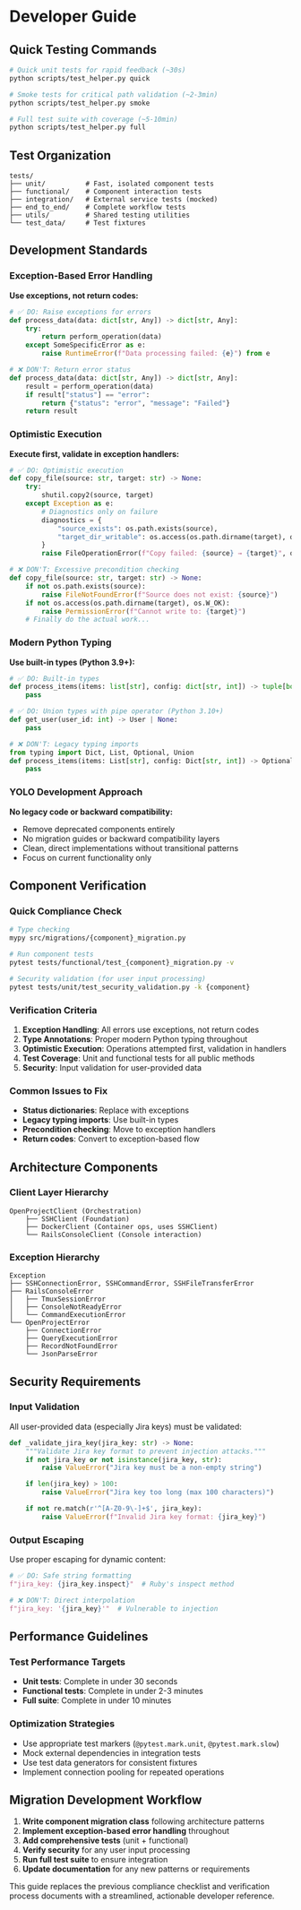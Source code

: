 # Developer Guide

## Quick Testing Commands

```bash
# Quick unit tests for rapid feedback (~30s)
python scripts/test_helper.py quick

# Smoke tests for critical path validation (~2-3min)
python scripts/test_helper.py smoke

# Full test suite with coverage (~5-10min)
python scripts/test_helper.py full
```

## Test Organization

```
tests/
├── unit/          # Fast, isolated component tests
├── functional/    # Component interaction tests
├── integration/   # External service tests (mocked)
├── end_to_end/    # Complete workflow tests
├── utils/         # Shared testing utilities
└── test_data/     # Test fixtures
```

## Development Standards

### Exception-Based Error Handling

**Use exceptions, not return codes:**

```python
# ✅ DO: Raise exceptions for errors
def process_data(data: dict[str, Any]) -> dict[str, Any]:
    try:
        return perform_operation(data)
    except SomeSpecificError as e:
        raise RuntimeError(f"Data processing failed: {e}") from e

# ❌ DON'T: Return error status
def process_data(data: dict[str, Any]) -> dict[str, Any]:
    result = perform_operation(data)
    if result["status"] == "error":
        return {"status": "error", "message": "Failed"}
    return result
```

### Optimistic Execution

**Execute first, validate in exception handlers:**

```python
# ✅ DO: Optimistic execution
def copy_file(source: str, target: str) -> None:
    try:
        shutil.copy2(source, target)
    except Exception as e:
        # Diagnostics only on failure
        diagnostics = {
            "source_exists": os.path.exists(source),
            "target_dir_writable": os.access(os.path.dirname(target), os.W_OK)
        }
        raise FileOperationError(f"Copy failed: {source} → {target}", diagnostics) from e

# ❌ DON'T: Excessive precondition checking
def copy_file(source: str, target: str) -> None:
    if not os.path.exists(source):
        raise FileNotFoundError(f"Source does not exist: {source}")
    if not os.access(os.path.dirname(target), os.W_OK):
        raise PermissionError(f"Cannot write to: {target}")
    # Finally do the actual work...
```

### Modern Python Typing

**Use built-in types (Python 3.9+):**

```python
# ✅ DO: Built-in types
def process_items(items: list[str], config: dict[str, int]) -> tuple[bool, list[str]]:
    pass

# ✅ DO: Union types with pipe operator (Python 3.10+)
def get_user(user_id: int) -> User | None:
    pass

# ❌ DON'T: Legacy typing imports
from typing import Dict, List, Optional, Union
def process_items(items: List[str], config: Dict[str, int]) -> Optional[bool]:
    pass
```

### YOLO Development Approach

**No legacy code or backward compatibility:**

- Remove deprecated components entirely
- No migration guides or backward compatibility layers
- Clean, direct implementations without transitional patterns
- Focus on current functionality only

## Component Verification

### Quick Compliance Check

```bash
# Type checking
mypy src/migrations/{component}_migration.py

# Run component tests
pytest tests/functional/test_{component}_migration.py -v

# Security validation (for user input processing)
pytest tests/unit/test_security_validation.py -k {component}
```

### Verification Criteria

1. **Exception Handling**: All errors use exceptions, not return codes
2. **Type Annotations**: Proper modern Python typing throughout
3. **Optimistic Execution**: Operations attempted first, validation in handlers
4. **Test Coverage**: Unit and functional tests for all public methods
5. **Security**: Input validation for user-provided data

### Common Issues to Fix

- **Status dictionaries**: Replace with exceptions
- **Legacy typing imports**: Use built-in types
- **Precondition checking**: Move to exception handlers
- **Return codes**: Convert to exception-based flow

## Architecture Components

### Client Layer Hierarchy

```
OpenProjectClient (Orchestration)
    ├── SSHClient (Foundation)
    ├── DockerClient (Container ops, uses SSHClient)
    └── RailsConsoleClient (Console interaction)
```

### Exception Hierarchy

```
Exception
├── SSHConnectionError, SSHCommandError, SSHFileTransferError
├── RailsConsoleError
│   ├── TmuxSessionError
│   ├── ConsoleNotReadyError
│   └── CommandExecutionError
└── OpenProjectError
    ├── ConnectionError
    ├── QueryExecutionError
    ├── RecordNotFoundError
    └── JsonParseError
```

## Security Requirements

### Input Validation

All user-provided data (especially Jira keys) must be validated:

```python
def _validate_jira_key(jira_key: str) -> None:
    """Validate Jira key format to prevent injection attacks."""
    if not jira_key or not isinstance(jira_key, str):
        raise ValueError("Jira key must be a non-empty string")

    if len(jira_key) > 100:
        raise ValueError("Jira key too long (max 100 characters)")

    if not re.match(r'^[A-Z0-9\-]+$', jira_key):
        raise ValueError(f"Invalid Jira key format: {jira_key}")
```

### Output Escaping

Use proper escaping for dynamic content:

```python
# ✅ DO: Safe string formatting
f"jira_key: {jira_key.inspect}"  # Ruby's inspect method

# ❌ DON'T: Direct interpolation
f"jira_key: '{jira_key}'"  # Vulnerable to injection
```

## Performance Guidelines

### Test Performance Targets

- **Unit tests**: Complete in under 30 seconds
- **Functional tests**: Complete in under 2-3 minutes
- **Full suite**: Complete in under 10 minutes

### Optimization Strategies

- Use appropriate test markers (`@pytest.mark.unit`, `@pytest.mark.slow`)
- Mock external dependencies in integration tests
- Use test data generators for consistent fixtures
- Implement connection pooling for repeated operations

## Migration Development Workflow

1. **Write component migration class** following architecture patterns
2. **Implement exception-based error handling** throughout
3. **Add comprehensive tests** (unit + functional)
4. **Verify security** for any user input processing
5. **Run full test suite** to ensure integration
6. **Update documentation** for any new patterns or requirements

This guide replaces the previous compliance checklist and verification process documents with a streamlined, actionable developer reference.
